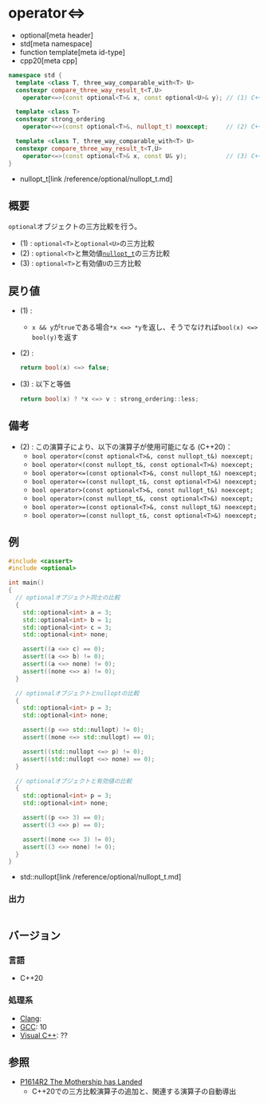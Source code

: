 # operator<=>
* optional[meta header]
* std[meta namespace]
* function template[meta id-type]
* cpp20[meta cpp]

```cpp
namespace std {
  template <class T, three_way_comparable_with<T> U>
  constexpr compare_three_way_result_t<T,U>
    operator<=>(const optional<T>& x, const optional<U>& y); // (1) C++20

  template <class T>
  constexpr strong_ordering
    operator<=>(const optional<T>&, nullopt_t) noexcept;     // (2) C++20

  template <class T, three_way_comparable_with<T> U>
  constexpr compare_three_way_result_t<T,U>
    operator<=>(const optional<T>& x, const U& y);           // (3) C++20
}
```
* nullopt_t[link /reference/optional/nullopt_t.md]

## 概要
`optional`オブジェクトの三方比較を行う。

- (1) : `optional<T>`と`optional<U>`の三方比較
- (2) : `optional<T>`と無効値[`nullopt_t`](/reference/optional/nullopt_t.md)の三方比較
- (3) : `optional<T>`と有効値`U`の三方比較


## 戻り値
- (1) :
    - `x && y`が`true`である場合`*x <=> *y`を返し、そうでなければ`bool(x) <=> bool(y)`を返す

- (2) :
    ```cpp
    return bool(x) <=> false;
    ```

- (3) : 以下と等価
    ```cpp
    return bool(x) ? *x <=> v : strong_ordering::less;
    ```


## 備考
- (2) : この演算子により、以下の演算子が使用可能になる (C++20)：
    - `bool operator<(const optional<T>&, const nullopt_t&) noexcept;`
    - `bool operator<(const nullopt_t&, const optional<T>&) noexcept;`
    - `bool operator<=(const optional<T>&, const nullopt_t&) noexcept;`
    - `bool operator<=(const nullopt_t&, const optional<T>&) noexcept;`
    - `bool operator>(const optional<T>&, const nullopt_t&) noexcept;`
    - `bool operator>(const nullopt_t&, const optional<T>&) noexcept;`
    - `bool operator>=(const optional<T>&, const nullopt_t&) noexcept;`
    - `bool operator>=(const nullopt_t&, const optional<T>&) noexcept;`


## 例
```cpp example
#include <cassert>
#include <optional>

int main()
{
  // optionalオブジェクト同士の比較
  {
    std::optional<int> a = 3;
    std::optional<int> b = 1;
    std::optional<int> c = 3;
    std::optional<int> none;

    assert((a <=> c) == 0);
    assert((a <=> b) != 0);
    assert((a <=> none) != 0);
    assert((none <=> a) != 0);
  }

  // optionalオブジェクトとnulloptの比較
  {
    std::optional<int> p = 3;
    std::optional<int> none;

    assert((p <=> std::nullopt) != 0);
    assert((none <=> std::nullopt) == 0);

    assert((std::nullopt <=> p) != 0);
    assert((std::nullopt <=> none) == 0);
  }

  // optionalオブジェクトと有効値の比較
  {
    std::optional<int> p = 3;
    std::optional<int> none;

    assert((p <=> 3) == 0);
    assert((3 <=> p) == 0);

    assert((none <=> 3) != 0);
    assert((3 <=> none) != 0);
  }
}
```
* std::nullopt[link /reference/optional/nullopt_t.md]

### 出力
```
```

## バージョン
### 言語
- C++20

### 処理系
- [Clang](/implementation.md#clang):
- [GCC](/implementation.md#gcc): 10
- [Visual C++](/implementation.md#visual_cpp): ??


## 参照
- [P1614R2 The Mothership has Landed](https://www.open-std.org/jtc1/sc22/wg21/docs/papers/2019/p1614r2.html)
    - C++20での三方比較演算子の追加と、関連する演算子の自動導出
